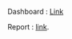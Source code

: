 Dashboard :
[Link](https://app.powerbi.com/groups/me/dashboards/aa090855-a285-4af4-84bd-3c219974761c?experience=power-bi)

Report :
[link](https://app.powerbi.com/groups/me/reports/0ab86748-ebdf-4612-a6b8-e4885014cd20/ReportSection2dd3776c1e0b96d42701?experience=power-bi).
